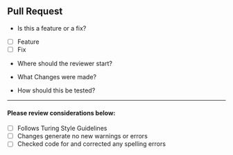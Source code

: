 ## Pull Request

* Is this a feature or a fix?<br>
- [ ] Feature<br>
- [ ] Fix<br>

* Where should the reviewer start?



* What Changes were made? 



* How should this be tested?



***
#### Please review considerations below:
- [ ] Follows Turing Style Guidelines<br>
- [ ] Changes generate no new warnings or errors<br>
- [ ] Checked code for and corrected any spelling errors<br>
